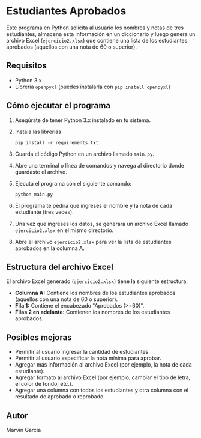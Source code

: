 # Estudiantes Aprobados

Este programa en Python solicita al usuario los nombres y notas de tres estudiantes, almacena esta información en un diccionario y luego genera un archivo Excel (`ejercicio2.xlsx`) que contiene una lista de los estudiantes aprobados (aquellos con una nota de 60 o superior).

## Requisitos

* Python 3.x
* Librería `openpyxl` (puedes instalarla con `pip install openpyxl`)

## Cómo ejecutar el programa

1.  Asegúrate de tener Python 3.x instalado en tu sistema.
2.  Instala las librerías

    ```
    pip install -r requirements.txt
    ```

3.  Guarda el código Python en un archivo llamado `main.py`.
4.  Abre una terminal o línea de comandos y navega al directorio donde guardaste el archivo.
5.  Ejecuta el programa con el siguiente comando:

    ```
    python main.py
    ```

6.  El programa te pedirá que ingreses el nombre y la nota de cada estudiante (tres veces).
7.  Una vez que ingreses los datos, se generará un archivo Excel llamado `ejercicio2.xlsx` en el mismo directorio.
8.  Abre el archivo `ejercicio2.xlsx` para ver la lista de estudiantes aprobados en la columna A.

## Estructura del archivo Excel

El archivo Excel generado (`ejercicio2.xlsx`) tiene la siguiente estructura:

* **Columna A:** Contiene los nombres de los estudiantes aprobados (aquellos con una nota de 60 o superior).
* **Fila 1:** Contiene el encabezado "Aprobados (>=60)".
* **Filas 2 en adelante:** Contienen los nombres de los estudiantes aprobados.

## Posibles mejoras

* Permitir al usuario ingresar la cantidad de estudiantes.
* Permitir al usuario especificar la nota mínima para aprobar.
* Agregar más información al archivo Excel (por ejemplo, la nota de cada estudiante).
* Agregar formato al archivo Excel (por ejemplo, cambiar el tipo de letra, el color de fondo, etc.).
* Agregar una columna con todos los estudiantes y otra columna con el resultado de aprobado o reprobado.

## Autor

Marvin Garcia
